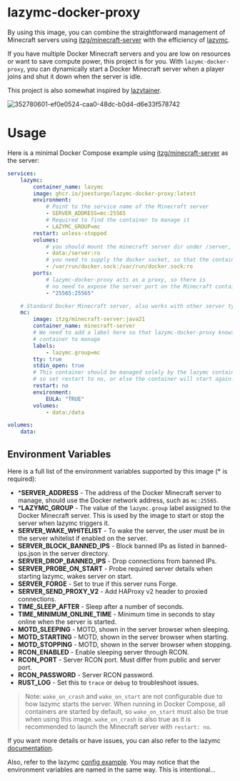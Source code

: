 # lazymc-docker-proxy

By using this image, you can combine the straightforward management of Minecraft servers using [itzg/minecraft-server](https://github.com/itzg/docker-minecraft-server) with the efficiency of [lazymc](https://github.com/timvisee/lazymc).

If you have multiple Docker Minecraft servers and you are low on resources or want to save compute power, this project is for you. With `lazymc-docker-proxy`, you can dynamically start a Docker Minecraft server when a player joins and shut it down when the server is idle.

This project is also somewhat inspired by [lazytainer](https://github.com/vmorganp/Lazytainer).

![352780601-ef0e0524-caa0-48dc-b0d4-d6e33f578742](https://github.com/user-attachments/assets/7d6fe957-1599-47b4-b9bc-696e33c078d2)

# Usage

Here is a minimal Docker Compose example using [itzg/minecraft-server](https://github.com/itzg/docker-minecraft-server) as the server:

```yaml
services:
    lazymc:
        container_name: lazymc
        image: ghcr.io/joesturge/lazymc-docker-proxy:latest
        environment:
            # Point to the service name of the Minecraft server
            - SERVER_ADDRESS=mc:25565
            # Required to find the container to manage it
            - LAZYMC_GROUP=mc
        restart: unless-stopped
        volumes:
            # you should mount the minecraft server dir under /server, using read only.
            - data:/server:ro
            # you need to supply the docker socket, so that the container can run docker command
            - /var/run/docker.sock:/var/run/docker.sock:ro
        ports:
            # lazymc-docker-proxy acts as a proxy, so there is
            # no need to expose the server port on the Minecraft container
            - "25565:25565"

    # Standard Docker Minecraft server, also works with other server types
    mc:
        image: itzg/minecraft-server:java21
        container_name: minecraft-server
        # We need to add a label here so that lazymc-docker-proxy knows which
        # container to manage
        labels:
            - lazymc.group=mc
        tty: true
        stdin_open: true
        # This container should be managed solely by the lazymc container
        # so set restart to no, or else the container will start again...
        restart: no
        environment:
            EULA: "TRUE"
        volumes:
            - data:/data

volumes:
    data:
```

## Environment Variables

Here is a full list of the environment variables supported by this image (* is required):

- ***SERVER_ADDRESS** - The address of the Docker Minecraft server to manage, should use the Docker network address, such as `mc:25565`.
- ***LAZYMC_GROUP** - The value of the `lazymc.group` label assigned to the Docker Minecraft server. This is used by the image to start or stop the server when lazymc triggers it.
- **SERVER_WAKE_WHITELIST** - To wake the server, the user must be in the server whitelist if enabled on the server.
- **SERVER_BLOCK_BANNED_IPS** - Block banned IPs as listed in banned-ips.json in the server directory.
- **SERVER_DROP_BANNED_IPS** - Drop connections from banned IPs.
- **SERVER_PROBE_ON_START** - Probe required server details when starting lazymc, wakes server on start.
- **SERVER_FORGE** - Set to true if this server runs Forge.
- **SERVER_SEND_PROXY_V2** - Add HAProxy v2 header to proxied connections.
- **TIME_SLEEP_AFTER** - Sleep after a number of seconds.
- **TIME_MINIMUM_ONLINE_TIME** - Minimum time in seconds to stay online when the server is started.
- **MOTD_SLEEPING** - MOTD, shown in the server browser when sleeping.
- **MOTD_STARTING** - MOTD, shown in the server browser when starting.
- **MOTD_STOPPING** - MOTD, shown in the server browser when stopping.
- **RCON_ENABLED** - Enable sleeping server through RCON.
- **RCON_PORT** - Server RCON port. Must differ from public and server port.
- **RCON_PASSWORD** - Server RCON password.
- **RUST_LOG** - Set this to `trace` or `debug` to troubleshoot issues.

> Note: `wake_on_crash` and `wake_on_start` are not configurable due to how lazymc starts the server. When running in Docker Compose, all containers are started by default, so `wake_on_start` must also be true when using this image. `wake_on_crash` is also true as it is recommended to launch the Minecraft server with `restart: no`.

If you want more details or have issues, you can also refer to the lazymc [documentation](https://github.com/timvisee/lazymc/tree/master).

Also, refer to the lazymc [config example](https://github.com/timvisee/lazymc/blob/master/res/lazymc.toml). You may notice that the environment variables are named in the same way. This is intentional...
